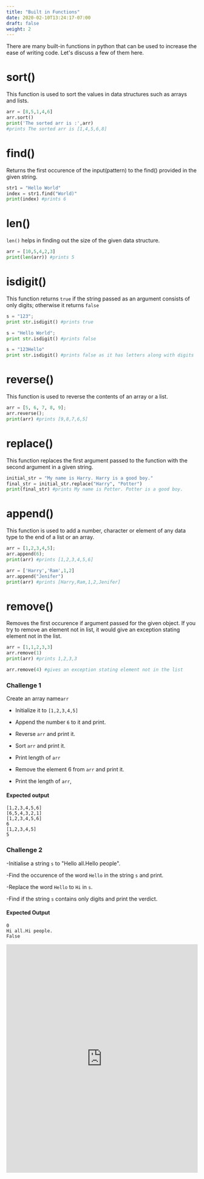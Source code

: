 ```yaml
---
title: "Built in Functions"
date: 2020-02-10T13:24:17-07:00
draft: false
weight: 2
--- 
```


There are many built-in functions in python that can be used to increase the ease of writing code. Let's discuss a few of them here.

# sort()

This function is used to sort the values in data structures such as arrays and lists.
```python
arr = [8,5,1,4,6]
arr.sort()
print('The sorted arr is :',arr)
#prints The sorted arr is [1,4,5,6,8]
```


# find()
Returns the first occurence of the input(pattern) to the find() provided in the given string.
```python
str1 = "Hello World"
index = str1.find("World)"
print(index) #prints 6
```
# len()
`len()` helps in finding out the size of the given data structure.
```python
arr = [10,5,4,2,3]
print(len(arr)) #prints 5
```

# isdigit()
This function returns `true` if the string passed as an argument consists of only digits; otherwise it returns `false`
```python
s = "123";  
print str.isdigit() #prints true

s = "Hello World";
print str.isdigit() #prints false

s = "123Hello"
print str.isdigit() #prints false as it has letters along with digits
```

# reverse()
This function is used to reverse the contents of an array or a list.
```python
arr = [5, 6, 7, 8, 9];
arr.reverse();
print(arr) #prints [9,8,7,6,5]
```
# replace()

This function replaces the first argument passed to the function with the second argument in a given string.

```python
initial_str = "My name is Harry. Harry is a good boy."
final_str = initial_str.replace("Harry", "Potter")
print(final_str) #prints My name is Potter. Potter is a good boy.
```

# append()

This function is used to add a number, character or element of any data type to the end of a list or an array.
```python
arr = [1,2,3,4,5];
arr.append(6);
print(arr) #prints [1,2,3,4,5,6]

arr = ['Harry','Ram',1,2]
arr.append("Jenifer")
print(arr) #prints [Harry,Ram,1,2,Jenifer]
```
# remove()
Removes the first occurence if argument passed for the given object. If you try to remove an element not in list, it would give an exception stating element not in the list.
```python
arr = [1,1,2,3,3]  
arr.remove(1)  
print(arr) #prints 1,2,3,3

arr.remove(4) #gives an exception stating element not in the list
```
### Challenge 1
 Create an array name`arr`



- Initialize it to `[1,2,3,4,5]`

- Append the number `6` to it and print.

- Reverse `arr` and print it.

- Sort `arr` and print it.

- Print length of `arr`

- Remove the element 6 from `arr` and print it.

- Print the length of `arr`,

#### Expected output

    [1,2,3,4,5,6]
    [6,5,4,3,2,1]
    [1,2,3,4,5,6]
    6
    [1,2,3,4,5]
    5
### Challenge 2


-Initialise a string `s` to "Hello all.Hello people".

-Find the occurence of the word `Hello` in the string `s` and print.

-Replace the word `Hello` to `Hi` in `s`.

-Find if the string `s` contains only digits and print the verdict.

#### Expected Output
    0
    Hi all.Hi people.
    False
<iframe height="600px" width="100%" 
 src="https://replit.com/@nuevofoundation/python-blank?lite=true" scrolling="no" frameborder="no" allowtransparency="true" allowfullscreen="true" sandbox="allow-forms allow-pointer-lock allow-popups allow-same-origin allow-scripts allow-modals"></iframe>
